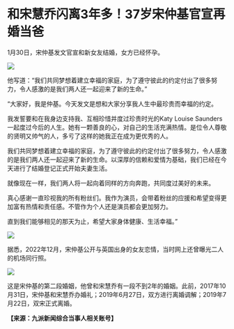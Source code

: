 # 和宋慧乔闪离3年多！37岁宋仲基官宣再婚当爸

1月30日，宋仲基发文官宣和新女友结婚，女方已经怀孕。

![](https://inews.gtimg.com/newsapp_bt/0/15634070815/1000)

他写道：“我们共同梦想着建立幸福的家庭，为了遵守彼此的约定付出了很多努力，令人感激的是我们两人还一起迎来了新的生命。”

“大家好，我是仲基。今天发文是想和大家分享我人生中最珍贵而幸福的约定。

我发誓要和在我身边支持我、互相珍惜并度过珍贵时光的Katy Louise
Saunders一起度过今后的人生。她有一颗善良的心，对自己的生活充满热情。是位令人尊敬的贤明又帅气的人，多亏了这样的她我正在成为更优秀的人。

我们共同梦想着建立幸福的家庭，为了遵守彼此的约定付出了很多努力，令人感激的是我们两人还一起迎来了新的生命。以深厚的信赖和爱情为基础，我们已经在今天进行了结婚登记正式开始夫妻生活。

就像现在一样，我们两人将一起向着同样的方向奔跑，共同度过美好的未来。

真心感谢一直珍视我的所有粉丝们。我作为演员，会带着粉丝的应援和希望变得更加富有热情和责任感。不管作为个人还是演员都会更加努力。

直到我们能够相见的那天为止，希望大家身体健康、生活幸福。”

![](https://inews.gtimg.com/newsapp_bt/0/15634070816/1000)

据悉，2022年12月，宋仲基公开与英国出身的女友恋情，当时网上还曾曝光二人的机场同行照。

![](https://inews.gtimg.com/newsapp_bt/0/15634070818/1000)

这是宋仲基的第二段婚姻，他曾和宋慧乔有一段不到2年的婚姻。此前，2017年10月31日，宋仲基和宋慧乔办婚礼；2019年6月27日，双方进行离婚调解；2019年7月22日，双宋正式离婚。

**【来源：九派新闻综合当事人相关账号】**


